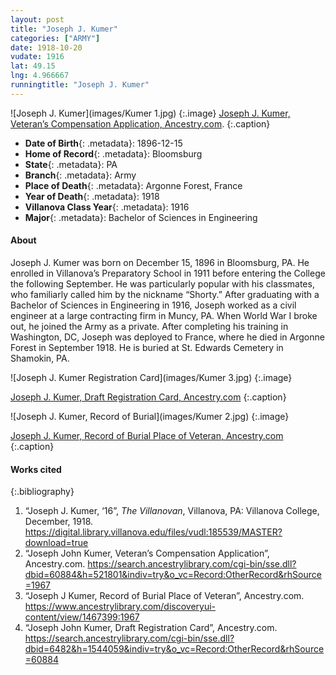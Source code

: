```yaml
---
layout: post
title: "Joseph J. Kumer"
categories: ["ARMY"]
date: 1918-10-20
vudate: 1916
lat: 49.15
lng: 4.966667
runningtitle: "Joseph J. Kumer"
---
```


![Joseph J. Kumer](images/Kumer 1.jpg)
   {:.image}
[Joseph J. Kumer, Veteran’s Compensation Application, Ancestry.com](https://search.ancestrylibrary.com/cgi-bin/sse.dll?dbid=60884&h=521801&indiv=try&o_vc=Record:OtherRecord&rhSource=1967).
  {:.caption}

* **Date of Birth**{: .metadata}: 1896-12-15
* **Home of Record**{: .metadata}: Bloomsburg
* **State**{: .metadata}: PA
* **Branch**{: .metadata}: Army
* **Place of Death**{: .metadata}: Argonne Forest, France
* **Year of Death**{: .metadata}: 1918
* **Villanova Class Year**{: .metadata}: 1916
* **Major**{: .metadata}: Bachelor of Sciences in Engineering


#### About

Joseph J. Kumer was born on December 15, 1896 in Bloomsburg, PA. He enrolled in Villanova’s Preparatory School in 1911 before entering the College the following September. He was particularly popular with his classmates, who familiarly called him by the nickname “Shorty.” After graduating with a Bachelor of Sciences in Engineering in 1916, Joseph worked as a civil engineer at a large contracting firm in Muncy, PA. When World War I broke out, he joined the Army as a private. After completing his training in Washington, DC, Joseph was deployed to France, where he died in Argonne Forest in September 1918. He is buried at St. Edwards Cemetery in Shamokin, PA.


![Joseph J. Kumer Registration Card](images/Kumer 3.jpg)
  {:.image}

[Joseph J. Kumer, Draft Registration Card, Ancestry.com](https://search.ancestrylibrary.com/cgi-bin/sse.dll?dbid=6482&h=1544059&indiv=try&o_vc=Record:OtherRecord&rhSource=60884)
  {:.caption}


![Joseph J. Kumer, Record of Burial](images/Kumer 2.jpg)
  {:.image}

[Joseph J. Kumer, Record of Burial Place of Veteran, Ancestry.com](https://www.ancestrylibrary.com/discoveryui-content/view/1467399:1967)
  {:.caption}


#### Works cited

{:.bibliography}
1. “Joseph J. Kumer, ‘16”, _The Villanovan_, Villanova, PA: Villanova College, December, 1918. <https://digital.library.villanova.edu/files/vudl:185539/MASTER?download=true>
2. “Joseph John Kumer, Veteran’s Compensation Application”, Ancestry.com. <https://search.ancestrylibrary.com/cgi-bin/sse.dll?dbid=60884&h=521801&indiv=try&o_vc=Record:OtherRecord&rhSource=1967>
3. “Joseph J Kumer, Record of Burial Place of Veteran”, Ancestry.com. <https://www.ancestrylibrary.com/discoveryui-content/view/1467399:1967>
4. “Joseph John Kumer, Draft Registration Card”,  Ancestry.com. <https://search.ancestrylibrary.com/cgi-bin/sse.dll?dbid=6482&h=1544059&indiv=try&o_vc=Record:OtherRecord&rhSource=60884>
